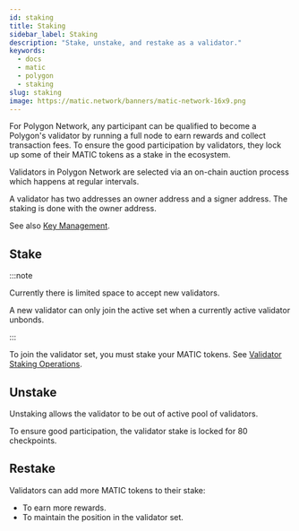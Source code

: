```yaml
---
id: staking
title: Staking
sidebar_label: Staking
description: "Stake, unstake, and restake as a validator."
keywords:
  - docs
  - matic
  - polygon
  - staking
slug: staking
image: https://matic.network/banners/matic-network-16x9.png
---
```


For Polygon Network, any participant can be qualified to become a Polygon's validator by running a full node to earn rewards and collect transaction fees. To ensure the good participation by validators, they lock up some of their MATIC tokens as a stake in the ecosystem.

Validators in Polygon Network are selected via an on-chain auction process which happens at regular intervals.

A validator has two addresses an owner address and a signer address. The staking is done with the owner address.

See also [Key Management](key-management).

## Stake

:::note

Currently there is limited space to accept new validators.

A new validator can only join the active set when a currently active validator unbonds.

:::

To join the validator set, you must stake your MATIC tokens. See [Validator Staking Operations](../../validate/validator-staking-operations).

## Unstake

Unstaking allows the validator to be out of active pool of validators.

To ensure good participation, the validator stake is locked for 80 checkpoints.

## Restake

Validators can add more MATIC tokens to their stake:

* To earn more rewards.
* To maintain the position in the validator set.
